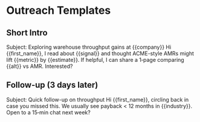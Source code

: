 # Outreach Templates

## Short Intro
Subject: Exploring warehouse throughput gains at {{company}}
Hi {{first_name}}, I read about {{signal}} and thought ACME-style AMRs might lift {{metric}} by {{estimate}}.
If helpful, I can share a 1‑page comparing {{alt}} vs AMR. Interested?

## Follow-up (3 days later)
Subject: Quick follow-up on throughput
Hi {{first_name}}, circling back in case you missed this. We usually see payback < 12 months in {{industry}}.
Open to a 15‑min chat next week?
